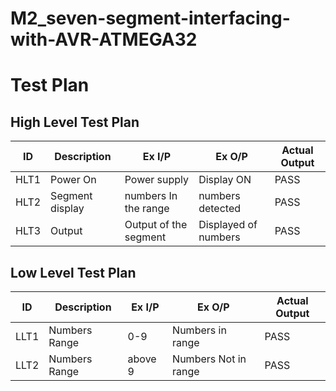 # M2_seven-segment-interfacing-with-AVR-ATMEGA32

# Test Plan
## High Level Test Plan
| ID | Description | Ex I/P | Ex O/P | Actual Output |
| -- | ----------- | ------ | ------ | ------------- |
| HLT1 | Power On | Power supply | Display ON | PASS |
| HLT2 | Segment display | numbers In the range  | numbers detected | PASS |
| HLT3 | Output | Output of the segment | Displayed of numbers | PASS |

## Low Level Test Plan 
| ID | Description | Ex I/P | Ex O/P | Actual Output |
| -- | ----------- | ------ | ------ | ------------- |
| LLT1 | Numbers Range  | 0-9   | Numbers in range | PASS |
| LLT2 | Numbers Range  | above 9  | Numbers Not in range | PASS |
